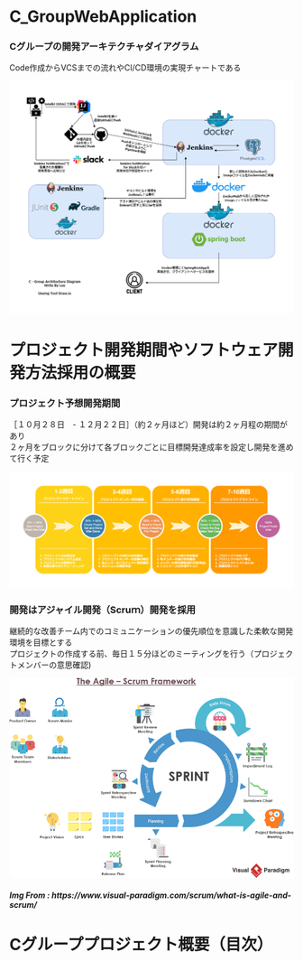# C_GroupWebApplication
<h3>Cグループの開発アーキテクチャダイアグラム</h3>

<p>Code作成からVCSまでの流れやCI/CD環境の実現チャートである</p>
<img src="https://raw.githubusercontent.com/Polobear9/C_GroupWebApplication/495c102b2a073f6aecab0ac8a69eef1c4dbe4f40/WebApplication_3Class.drawio.png">

# プロジェクト開発期間やソフトウェア開発方法採用の概要

<h3>プロジェクト予想開発期間</h3>
  
<p>［１０月２８日　- １２月２２日］（約２ヶ月ほど）開発は約２ヶ月程の期間があり
<br>
２ヶ月をブロックに分けて各ブロックごとに目標開発達成率を設定し開発を進めて行く予定</p>
<img src="https://github.com/Polobear9/C_GroupWebApplication/blob/master/SoftWareCreateCycle_C-Group.drawio.png?raw=true">


<h3>開発はアジャイル開発（Scruｍ）開発を採用</h3>

<p>継続的な改善チーム内でのコミュニケーションの優先順位を意識した柔軟な開発環境を目標とする
<br>
プロジェクトの作成する前、毎日１５分ほどのミーティングを行う（プロジェクトメンバーの意思確認)</p>
<img src="https://github.com/Polobear9/C_GroupWebApplication/blob/master/the-agile-scrum-framework.png?raw=true">
<h5>Img From : https://www.visual-paradigm.com/scrum/what-is-agile-and-scrum/ </h5>
  
# Cグループプロジェクト概要（目次）
